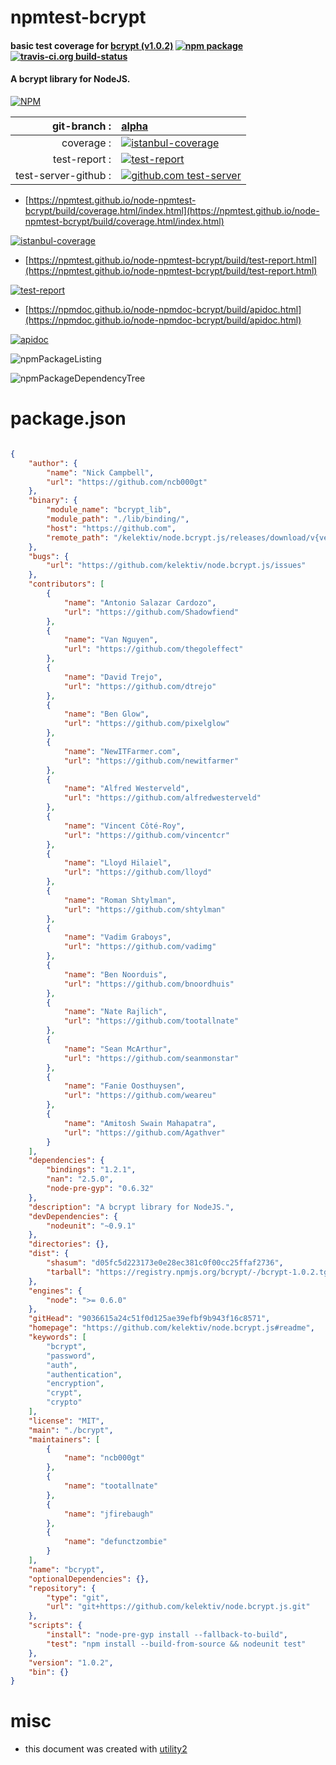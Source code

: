 # npmtest-bcrypt

#### basic test coverage for  [bcrypt (v1.0.2)](https://github.com/kelektiv/node.bcrypt.js#readme)  [![npm package](https://img.shields.io/npm/v/npmtest-bcrypt.svg?style=flat-square)](https://www.npmjs.org/package/npmtest-bcrypt) [![travis-ci.org build-status](https://api.travis-ci.org/npmtest/node-npmtest-bcrypt.svg)](https://travis-ci.org/npmtest/node-npmtest-bcrypt)

#### A bcrypt library for NodeJS.

[![NPM](https://nodei.co/npm/bcrypt.png?downloads=true&downloadRank=true&stars=true)](https://www.npmjs.com/package/bcrypt)

| git-branch : | [alpha](https://github.com/npmtest/node-npmtest-bcrypt/tree/alpha)|
|--:|:--|
| coverage : | [![istanbul-coverage](https://npmtest.github.io/node-npmtest-bcrypt/build/coverage.badge.svg)](https://npmtest.github.io/node-npmtest-bcrypt/build/coverage.html/index.html)|
| test-report : | [![test-report](https://npmtest.github.io/node-npmtest-bcrypt/build/test-report.badge.svg)](https://npmtest.github.io/node-npmtest-bcrypt/build/test-report.html)|
| test-server-github : | [![github.com test-server](https://npmtest.github.io/node-npmtest-bcrypt/GitHub-Mark-32px.png)](https://npmtest.github.io/node-npmtest-bcrypt/build/app/index.html) | | build-artifacts : | [![build-artifacts](https://npmtest.github.io/node-npmtest-bcrypt/glyphicons_144_folder_open.png)](https://github.com/npmtest/node-npmtest-bcrypt/tree/gh-pages/build)|

- [https://npmtest.github.io/node-npmtest-bcrypt/build/coverage.html/index.html](https://npmtest.github.io/node-npmtest-bcrypt/build/coverage.html/index.html)

[![istanbul-coverage](https://npmtest.github.io/node-npmtest-bcrypt/build/screenCapture.buildCi.browser.%252Ftmp%252Fbuild%252Fcoverage.lib.html.png)](https://npmtest.github.io/node-npmtest-bcrypt/build/coverage.html/index.html)

- [https://npmtest.github.io/node-npmtest-bcrypt/build/test-report.html](https://npmtest.github.io/node-npmtest-bcrypt/build/test-report.html)

[![test-report](https://npmtest.github.io/node-npmtest-bcrypt/build/screenCapture.buildCi.browser.%252Ftmp%252Fbuild%252Ftest-report.html.png)](https://npmtest.github.io/node-npmtest-bcrypt/build/test-report.html)

- [https://npmdoc.github.io/node-npmdoc-bcrypt/build/apidoc.html](https://npmdoc.github.io/node-npmdoc-bcrypt/build/apidoc.html)

[![apidoc](https://npmdoc.github.io/node-npmdoc-bcrypt/build/screenCapture.buildCi.browser.%252Ftmp%252Fbuild%252Fapidoc.html.png)](https://npmdoc.github.io/node-npmdoc-bcrypt/build/apidoc.html)

![npmPackageListing](https://npmtest.github.io/node-npmtest-bcrypt/build/screenCapture.npmPackageListing.svg)

![npmPackageDependencyTree](https://npmtest.github.io/node-npmtest-bcrypt/build/screenCapture.npmPackageDependencyTree.svg)



# package.json

```json

{
    "author": {
        "name": "Nick Campbell",
        "url": "https://github.com/ncb000gt"
    },
    "binary": {
        "module_name": "bcrypt_lib",
        "module_path": "./lib/binding/",
        "host": "https://github.com",
        "remote_path": "/kelektiv/node.bcrypt.js/releases/download/v{version}/"
    },
    "bugs": {
        "url": "https://github.com/kelektiv/node.bcrypt.js/issues"
    },
    "contributors": [
        {
            "name": "Antonio Salazar Cardozo",
            "url": "https://github.com/Shadowfiend"
        },
        {
            "name": "Van Nguyen",
            "url": "https://github.com/thegoleffect"
        },
        {
            "name": "David Trejo",
            "url": "https://github.com/dtrejo"
        },
        {
            "name": "Ben Glow",
            "url": "https://github.com/pixelglow"
        },
        {
            "name": "NewITFarmer.com",
            "url": "https://github.com/newitfarmer"
        },
        {
            "name": "Alfred Westerveld",
            "url": "https://github.com/alfredwesterveld"
        },
        {
            "name": "Vincent Côté-Roy",
            "url": "https://github.com/vincentcr"
        },
        {
            "name": "Lloyd Hilaiel",
            "url": "https://github.com/lloyd"
        },
        {
            "name": "Roman Shtylman",
            "url": "https://github.com/shtylman"
        },
        {
            "name": "Vadim Graboys",
            "url": "https://github.com/vadimg"
        },
        {
            "name": "Ben Noorduis",
            "url": "https://github.com/bnoordhuis"
        },
        {
            "name": "Nate Rajlich",
            "url": "https://github.com/tootallnate"
        },
        {
            "name": "Sean McArthur",
            "url": "https://github.com/seanmonstar"
        },
        {
            "name": "Fanie Oosthuysen",
            "url": "https://github.com/weareu"
        },
        {
            "name": "Amitosh Swain Mahapatra",
            "url": "https://github.com/Agathver"
        }
    ],
    "dependencies": {
        "bindings": "1.2.1",
        "nan": "2.5.0",
        "node-pre-gyp": "0.6.32"
    },
    "description": "A bcrypt library for NodeJS.",
    "devDependencies": {
        "nodeunit": "~0.9.1"
    },
    "directories": {},
    "dist": {
        "shasum": "d05fc5d223173e0e28ec381c0f00cc25ffaf2736",
        "tarball": "https://registry.npmjs.org/bcrypt/-/bcrypt-1.0.2.tgz"
    },
    "engines": {
        "node": ">= 0.6.0"
    },
    "gitHead": "9036615a24c51f0d125ae39efbf9b943f16c8571",
    "homepage": "https://github.com/kelektiv/node.bcrypt.js#readme",
    "keywords": [
        "bcrypt",
        "password",
        "auth",
        "authentication",
        "encryption",
        "crypt",
        "crypto"
    ],
    "license": "MIT",
    "main": "./bcrypt",
    "maintainers": [
        {
            "name": "ncb000gt"
        },
        {
            "name": "tootallnate"
        },
        {
            "name": "jfirebaugh"
        },
        {
            "name": "defunctzombie"
        }
    ],
    "name": "bcrypt",
    "optionalDependencies": {},
    "repository": {
        "type": "git",
        "url": "git+https://github.com/kelektiv/node.bcrypt.js.git"
    },
    "scripts": {
        "install": "node-pre-gyp install --fallback-to-build",
        "test": "npm install --build-from-source && nodeunit test"
    },
    "version": "1.0.2",
    "bin": {}
}
```



# misc
- this document was created with [utility2](https://github.com/kaizhu256/node-utility2)
